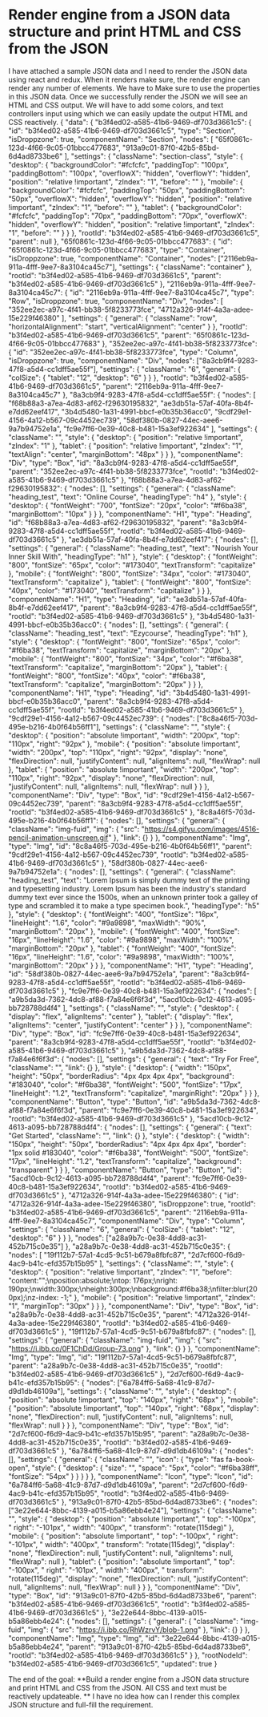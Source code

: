 
# Render engine from a JSON data structure and print HTML and CSS from the JSON

I have attached a sample JSON data and I need to render the JSON data using react and redux. When it renders make sure, the render engine can render any number of elements. We have to Make sure to use the properties in this JSON data.
Once we successfully render the JSON we will see an HTML and CSS output. We will have to add some colors, and text controllers input using which we can easily update the output HTML and CSS reactively.
{
  "data": {
    "b3f4ed02-a585-41b6-9469-df703d3661c5": {
      "id": "b3f4ed02-a585-41b6-9469-df703d3661c5",
      "type": "Section",
      "isDroppzone": true,
      "componentName": "Section",
      "nodes": [
        "65f0861c-123d-4f66-9c05-01bbcc477683",
        "913a9c01-87f0-42b5-85bd-6d4ad8733be6"
      ],
      "settings": {
        "className": "section-class",
        "style": {
          "desktop": {
            "backgroundColor": "#fcfcfc",
            "paddingTop": "100px",
            "paddingBottom": "100px",
            "overflowX": "hidden",
            "overflowY": "hidden",
            "position": "relative !important",
            "zIndex": "1",
            "before": ""
          },
          "mobile": {
            "backgroundColor": "#fcfcfc",
            "paddingTop": "50px",
            "paddingBottom": "50px",
            "overflowX": "hidden",
            "overflowY": "hidden",
            "position": "relative !important",
            "zIndex": "1",
            "before": ""
          },
          "tablet": {
            "backgroundColor": "#fcfcfc",
            "paddingTop": "70px",
            "paddingBottom": "70px",
            "overflowX": "hidden",
            "overflowY": "hidden",
            "position": "relative !important",
            "zIndex": "1",
            "before": ""
          }
        }
      },
      "rootId": "b3f4ed02-a585-41b6-9469-df703d3661c5",
      "parent": null
    },
    "65f0861c-123d-4f66-9c05-01bbcc477683": {
      "id": "65f0861c-123d-4f66-9c05-01bbcc477683",
      "type": "Container",
      "isDroppzone": true,
      "componentName": "Container",
      "nodes": ["2116eb9a-911a-4fff-9ee7-8a3104ca45c7"],
      "settings": { "className": "container" },
      "rootId": "b3f4ed02-a585-41b6-9469-df703d3661c5",
      "parent": "b3f4ed02-a585-41b6-9469-df703d3661c5"
    },
    "2116eb9a-911a-4fff-9ee7-8a3104ca45c7": {
      "id": "2116eb9a-911a-4fff-9ee7-8a3104ca45c7",
      "type": "Row",
      "isDroppzone": true,
      "componentName": "Div",
      "nodes": [
        "352ee2ec-a97c-4f41-bb38-5f8233773fce",
        "4712a326-914f-4a3a-adee-15e229f46380"
      ],
      "settings": {
        "general": {
          "className": "row",
          "horizontalAlignment": "start",
          "verticalAlignment": "center"
        }
      },
      "rootId": "b3f4ed02-a585-41b6-9469-df703d3661c5",
      "parent": "65f0861c-123d-4f66-9c05-01bbcc477683"
    },
    "352ee2ec-a97c-4f41-bb38-5f8233773fce": {
      "id": "352ee2ec-a97c-4f41-bb38-5f8233773fce",
      "type": "Column",
      "isDroppzone": true,
      "componentName": "Div",
      "nodes": ["8a3cb9f4-9283-47f8-a5d4-cc1dff5ae55f"],
      "settings": {
        "className": "6",
        "general": { "colSize": { "tablet": "12", "desktop": "6" } }
      },
      "rootId": "b3f4ed02-a585-41b6-9469-df703d3661c5",
      "parent": "2116eb9a-911a-4fff-9ee7-8a3104ca45c7"
    },
    "8a3cb9f4-9283-47f8-a5d4-cc1dff5ae55f": {
      "nodes": [
        "f68b88a3-a7ea-4d83-af62-f29630195832",
        "ae3db51a-57af-40fa-8b4f-e7dd62eef417",
        "3b4d5480-1a31-4991-bbcf-e0b35b36acc0",
        "9cdf29e1-4156-4a12-b567-09c4452ec739",
        "58df380b-0827-44ec-aee6-9a7b94752e1a",
        "fc9e7ff6-0e39-40c8-b481-15a3ef922634"
      ],
      "settings": {
        "className": "",
        "style": {
          "desktop": { "position": "relative !important", "zIndex": "1" },
          "tablet": {
            "position": "relative !important",
            "zIndex": "1",
            "textAlign": "center",
            "marginBottom": "48px"
          }
        }
      },
      "componentName": "Div",
      "type": "Box",
      "id": "8a3cb9f4-9283-47f8-a5d4-cc1dff5ae55f",
      "parent": "352ee2ec-a97c-4f41-bb38-5f8233773fce",
      "rootId": "b3f4ed02-a585-41b6-9469-df703d3661c5"
    },
    "f68b88a3-a7ea-4d83-af62-f29630195832": {
      "nodes": [],
      "settings": {
        "general": {
          "className": "heading_test",
          "text": "Online Course",
          "headingType": "h4"
        },
        "style": {
          "desktop": {
            "fontWeight": "700",
            "fontSize": "20px",
            "color": "#f6ba38",
            "marginBottom": "10px"
          }
        }
      },
      "componentName": "H1",
      "type": "Heading",
      "id": "f68b88a3-a7ea-4d83-af62-f29630195832",
      "parent": "8a3cb9f4-9283-47f8-a5d4-cc1dff5ae55f",
      "rootId": "b3f4ed02-a585-41b6-9469-df703d3661c5"
    },
    "ae3db51a-57af-40fa-8b4f-e7dd62eef417": {
      "nodes": [],
      "settings": {
        "general": {
          "className": "heading_test",
          "text": "Nourish Your Inner Skill With",
          "headingType": "h1"
        },
        "style": {
          "desktop": {
            "fontWeight": "800",
            "fontSize": "65px",
            "color": "#173040",
            "textTransform": "capitalize"
          },
          "mobile": {
            "fontWeight": "800",
            "fontSize": "34px",
            "color": "#173040",
            "textTransform": "capitalize"
          },
          "tablet": {
            "fontWeight": "800",
            "fontSize": "40px",
            "color": "#173040",
            "textTransform": "capitalize"
          }
        }
      },
      "componentName": "H1",
      "type": "Heading",
      "id": "ae3db51a-57af-40fa-8b4f-e7dd62eef417",
      "parent": "8a3cb9f4-9283-47f8-a5d4-cc1dff5ae55f",
      "rootId": "b3f4ed02-a585-41b6-9469-df703d3661c5"
    },
    "3b4d5480-1a31-4991-bbcf-e0b35b36acc0": {
      "nodes": [],
      "settings": {
        "general": {
          "className": "heading_test",
          "text": "Ezycourse",
          "headingType": "h1"
        },
        "style": {
          "desktop": {
            "fontWeight": "800",
            "fontSize": "65px",
            "color": "#f6ba38",
            "textTransform": "capitalize",
            "marginBottom": "20px"
          },
          "mobile": {
            "fontWeight": "800",
            "fontSize": "34px",
            "color": "#f6ba38",
            "textTransform": "capitalize",
            "marginBottom": "20px"
          },
          "tablet": {
            "fontWeight": "800",
            "fontSize": "40px",
            "color": "#f6ba38",
            "textTransform": "capitalize",
            "marginBottom": "20px"
          }
        }
      },
      "componentName": "H1",
      "type": "Heading",
      "id": "3b4d5480-1a31-4991-bbcf-e0b35b36acc0",
      "parent": "8a3cb9f4-9283-47f8-a5d4-cc1dff5ae55f",
      "rootId": "b3f4ed02-a585-41b6-9469-df703d3661c5"
    },
    "9cdf29e1-4156-4a12-b567-09c4452ec739": {
      "nodes": ["8c8a46f5-703d-495e-b216-4b0f64b56ff1"],
      "settings": {
        "className": "",
        "style": {
          "desktop": {
            "position": "absolute !important",
            "width": "200px",
            "top": "110px",
            "right": "92px"
          },
          "mobile": {
            "position": "absolute !important",
            "width": "200px",
            "top": "110px",
            "right": "92px",
            "display": "none",
            "flexDirection": null,
            "justifyContent": null,
            "alignItems": null,
            "flexWrap": null
          },
          "tablet": {
            "position": "absolute !important",
            "width": "200px",
            "top": "110px",
            "right": "92px",
            "display": "none",
            "flexDirection": null,
            "justifyContent": null,
            "alignItems": null,
            "flexWrap": null
          }
        }
      },
      "componentName": "Div",
      "type": "Box",
      "id": "9cdf29e1-4156-4a12-b567-09c4452ec739",
      "parent": "8a3cb9f4-9283-47f8-a5d4-cc1dff5ae55f",
      "rootId": "b3f4ed02-a585-41b6-9469-df703d3661c5"
    },
    "8c8a46f5-703d-495e-b216-4b0f64b56ff1": {
      "nodes": [],
      "settings": {
        "general": {
          "className": "img-fuid",
          "img": {
            "src": "https://s4.gifyu.com/images/4516-pencil-animation-unscreen.gif"
          },
          "link": {}
        }
      },
      "componentName": "Img",
      "type": "Img",
      "id": "8c8a46f5-703d-495e-b216-4b0f64b56ff1",
      "parent": "9cdf29e1-4156-4a12-b567-09c4452ec739",
      "rootId": "b3f4ed02-a585-41b6-9469-df703d3661c5"
    },
    "58df380b-0827-44ec-aee6-9a7b94752e1a": {
      "nodes": [],
      "settings": {
        "general": {
          "className": "heading_test",
          "text": "Lorem Ipsum is simply dummy text of the printing and typesetting industry. Lorem Ipsum has been the industry's standard dummy text ever since the 1500s, when an unknown printer took a galley of type and scrambled it to make a type specimen book.",
          "headingType": "h5"
        },
        "style": {
          "desktop": {
            "fontWeight": "400",
            "fontSize": "16px",
            "lineHeight": "1.6",
            "color": "#9a9898",
            "maxWidth": "90%",
            "marginBottom": "20px"
          },
          "mobile": {
            "fontWeight": "400",
            "fontSize": "16px",
            "lineHeight": "1.6",
            "color": "#9a9898",
            "maxWidth": "100%",
            "marginBottom": "20px"
          },
          "tablet": {
            "fontWeight": "400",
            "fontSize": "16px",
            "lineHeight": "1.6",
            "color": "#9a9898",
            "maxWidth": "100%",
            "marginBottom": "20px"
          }
        }
      },
      "componentName": "H1",
      "type": "Heading",
      "id": "58df380b-0827-44ec-aee6-9a7b94752e1a",
      "parent": "8a3cb9f4-9283-47f8-a5d4-cc1dff5ae55f",
      "rootId": "b3f4ed02-a585-41b6-9469-df703d3661c5"
    },
    "fc9e7ff6-0e39-40c8-b481-15a3ef922634": {
      "nodes": [
        "a9b5da3d-7362-4dc8-af88-f7a84e6f6f3d",
        "5acd10cb-9c12-4613-a095-bb728788d4f4"
      ],
      "settings": {
        "className": "",
        "style": {
          "desktop": { "display": "flex", "alignItems": "center" },
          "tablet": {
            "display": "flex",
            "alignItems": "center",
            "justifyContent": "center"
          }
        }
      },
      "componentName": "Div",
      "type": "Box",
      "id": "fc9e7ff6-0e39-40c8-b481-15a3ef922634",
      "parent": "8a3cb9f4-9283-47f8-a5d4-cc1dff5ae55f",
      "rootId": "b3f4ed02-a585-41b6-9469-df703d3661c5"
    },
    "a9b5da3d-7362-4dc8-af88-f7a84e6f6f3d": {
      "nodes": [],
      "settings": {
        "general": { "text": "Try For Free", "className": "", "link": {} },
        "style": {
          "desktop": {
            "width": "150px",
            "height": "50px",
            "borderRadius": "4px 4px 4px 4px",
            "background": "#183040",
            "color": "#f6ba38",
            "fontWeight": "500",
            "fontSize": "17px",
            "lineHeight": "1.2",
            "textTransform": "capitalize",
            "marginRight": "20px"
          }
        }
      },
      "componentName": "Button",
      "type": "Button",
      "id": "a9b5da3d-7362-4dc8-af88-f7a84e6f6f3d",
      "parent": "fc9e7ff6-0e39-40c8-b481-15a3ef922634",
      "rootId": "b3f4ed02-a585-41b6-9469-df703d3661c5"
    },
    "5acd10cb-9c12-4613-a095-bb728788d4f4": {
      "nodes": [],
      "settings": {
        "general": { "text": "Get Started", "className": "", "link": {} },
        "style": {
          "desktop": {
            "width": "150px",
            "height": "50px",
            "borderRadius": "4px 4px 4px 4px",
            "border": "1px solid #183040",
            "color": "#f6ba38",
            "fontWeight": "500",
            "fontSize": "17px",
            "lineHeight": "1.2",
            "textTransform": "capitalize",
            "background": "transparent"
          }
        }
      },
      "componentName": "Button",
      "type": "Button",
      "id": "5acd10cb-9c12-4613-a095-bb728788d4f4",
      "parent": "fc9e7ff6-0e39-40c8-b481-15a3ef922634",
      "rootId": "b3f4ed02-a585-41b6-9469-df703d3661c5"
    },
    "4712a326-914f-4a3a-adee-15e229f46380": {
      "id": "4712a326-914f-4a3a-adee-15e229f46380",
      "isDroppzone": true,
      "rootId": "b3f4ed02-a585-41b6-9469-df703d3661c5",
      "parent": "2116eb9a-911a-4fff-9ee7-8a3104ca45c7",
      "componentName": "Div",
      "type": "Column",
      "settings": {
        "className": "6",
        "general": { "colSize": { "tablet": "12", "desktop": "6" } }
      },
      "nodes": ["a28a9b7c-0e38-4dd8-ac31-452b715c0e35"]
    },
    "a28a9b7c-0e38-4dd8-ac31-452b715c0e35": {
      "nodes": [
        "19f112b7-57a1-4cd5-9c51-b679a8fbfc87",
        "2d7cf600-f6d9-4ac9-b41c-efd357b15b95"
      ],
      "settings": {
        "className": "",
        "style": {
          "desktop": {
            "position": "relative !important",
            "zIndex": "1",
            "before": "content:\"\";\nposition:absolute;\ntop: 176px;\nright: 190px;\nwidth:300px;\nheight:300px;\nbackground:#f6ba38;\nfilter:blur(200px);\nz-index: -1;"
          },
          "mobile": {
            "position": "relative !important",
            "zIndex": "1",
            "marginTop": "30px"
          }
        }
      },
      "componentName": "Div",
      "type": "Box",
      "id": "a28a9b7c-0e38-4dd8-ac31-452b715c0e35",
      "parent": "4712a326-914f-4a3a-adee-15e229f46380",
      "rootId": "b3f4ed02-a585-41b6-9469-df703d3661c5"
    },
    "19f112b7-57a1-4cd5-9c51-b679a8fbfc87": {
      "nodes": [],
      "settings": {
        "general": {
          "className": "img-fuid",
          "img": { "src": "https://i.ibb.co/0F1ChDd/Group-73.png" },
          "link": {}
        }
      },
      "componentName": "Img",
      "type": "Img",
      "id": "19f112b7-57a1-4cd5-9c51-b679a8fbfc87",
      "parent": "a28a9b7c-0e38-4dd8-ac31-452b715c0e35",
      "rootId": "b3f4ed02-a585-41b6-9469-df703d3661c5"
    },
    "2d7cf600-f6d9-4ac9-b41c-efd357b15b95": {
      "nodes": ["6a784ff6-5a68-41c9-87d7-d9d1db46109a"],
      "settings": {
        "className": "",
        "style": {
          "desktop": {
            "position": "absolute !important",
            "top": "140px",
            "right": "68px"
          },
          "mobile": {
            "position": "absolute !important",
            "top": "140px",
            "right": "68px",
            "display": "none",
            "flexDirection": null,
            "justifyContent": null,
            "alignItems": null,
            "flexWrap": null
          }
        }
      },
      "componentName": "Div",
      "type": "Box",
      "id": "2d7cf600-f6d9-4ac9-b41c-efd357b15b95",
      "parent": "a28a9b7c-0e38-4dd8-ac31-452b715c0e35",
      "rootId": "b3f4ed02-a585-41b6-9469-df703d3661c5"
    },
    "6a784ff6-5a68-41c9-87d7-d9d1db46109a": {
      "nodes": [],
      "settings": {
        "general": {
          "className": "",
          "icon": {
            "type": "fas fa-book-open",
            "style": {
              "desktop": {
                "size": "",
                "space": "5px",
                "color": "#f6ba38ff",
                "fontSize": "54px"
              }
            }
          }
        }
      },
      "componentName": "Icon",
      "type": "Icon",
      "id": "6a784ff6-5a68-41c9-87d7-d9d1db46109a",
      "parent": "2d7cf600-f6d9-4ac9-b41c-efd357b15b95",
      "rootId": "b3f4ed02-a585-41b6-9469-df703d3661c5"
    },
    "913a9c01-87f0-42b5-85bd-6d4ad8733be6": {
      "nodes": ["3e22e644-8bbc-4139-a015-b5a86ebb4e24"],
      "settings": {
        "className": "",
        "style": {
          "desktop": {
            "position": "absolute !important",
            "    top": "-100px",
            "    right": "-101px",
            "    width": "400px",
            "    transform": "rotate(115deg)"
          },
          "mobile": {
            "position": "absolute !important",
            "    top": "-100px",
            "    right": "-101px",
            "    width": "400px",
            "    transform": "rotate(115deg)",
            "display": "none",
            "flexDirection": null,
            "justifyContent": null,
            "alignItems": null,
            "flexWrap": null
          },
          "tablet": {
            "position": "absolute !important",
            "    top": "-100px",
            "    right": "-101px",
            "    width": "400px",
            "    transform": "rotate(115deg)",
            "display": "none",
            "flexDirection": null,
            "justifyContent": null,
            "alignItems": null,
            "flexWrap": null
          }
        }
      },
      "componentName": "Div",
      "type": "Box",
      "id": "913a9c01-87f0-42b5-85bd-6d4ad8733be6",
      "parent": "b3f4ed02-a585-41b6-9469-df703d3661c5",
      "rootId": "b3f4ed02-a585-41b6-9469-df703d3661c5"
    },
    "3e22e644-8bbc-4139-a015-b5a86ebb4e24": {
      "nodes": [],
      "settings": {
        "general": {
          "className": "img-fuid",
          "img": { "src": "https://i.ibb.co/RhWzrvY/blob-1.png" },
          "link": {}
        }
      },
      "componentName": "Img",
      "type": "Img",
      "id": "3e22e644-8bbc-4139-a015-b5a86ebb4e24",
      "parent": "913a9c01-87f0-42b5-85bd-6d4ad8733be6",
      "rootId": "b3f4ed02-a585-41b6-9469-df703d3661c5"
    }
  },
  "rootNodeId": "b3f4ed02-a585-41b6-9469-df703d3661c5",
  "updated": true
}

The end of the goal: **Build a render engine from a JSON data structure and print HTML and CSS from the JSON. All CSS and text must be reactively updateable. **
I have no idea how can I render this complex JSON structure and full-fill the requirement.

        